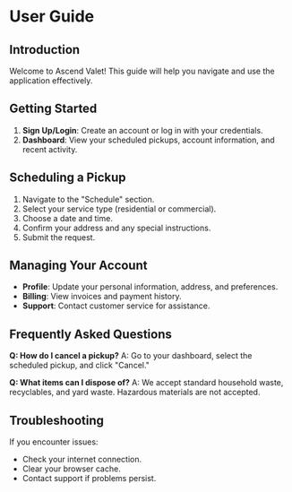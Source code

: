 # User Guide

## Introduction

Welcome to Ascend Valet! This guide will help you navigate and use the application effectively.

## Getting Started

1. **Sign Up/Login**: Create an account or log in with your credentials.
2. **Dashboard**: View your scheduled pickups, account information, and recent activity.

## Scheduling a Pickup

1. Navigate to the "Schedule" section.
2. Select your service type (residential or commercial).
3. Choose a date and time.
4. Confirm your address and any special instructions.
5. Submit the request.

## Managing Your Account

- **Profile**: Update your personal information, address, and preferences.
- **Billing**: View invoices and payment history.
- **Support**: Contact customer service for assistance.

## Frequently Asked Questions

**Q: How do I cancel a pickup?**
A: Go to your dashboard, select the scheduled pickup, and click "Cancel."

**Q: What items can I dispose of?**
A: We accept standard household waste, recyclables, and yard waste. Hazardous materials are not accepted.

## Troubleshooting

If you encounter issues:
- Check your internet connection.
- Clear your browser cache.
- Contact support if problems persist.
